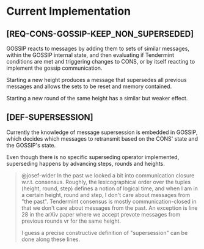 # Current Implementation

## [REQ-CONS-GOSSIP-KEEP_NON_SUPERSEDED]
GOSSIP reacts to messages by adding them to sets of similar messages, within the GOSSIP internal state, and then evaluating if Tendermint conditions are met and triggering changes to CONS, or by itself reacting to implement the gossip communication.

Starting a new height produces a message that supersedes all previous messages and allows the sets to be reset and memory contained.

Starting a new round of the same height has a similar but weaker effect.


## [DEF-SUPERSESSION]
Currently the knowledge of message supersession is embedded in GOSSIP, which decides which messages to retransmit based on the CONS' state and the GOSSIP's state.
 
Even though there is no specific superseding operator implemented, superseding happens by advancing steps, rounds and heights.

> @josef-wider
> In the past we looked a bit into communication closure w.r.t. consensus. Roughly, the lexicographical order over the tuples (height, round, step) defines a notion of logical time, and when I am in a certain height, round and step, I don't care about messages from "the past". Tendermint consensus is mostly communication-closed in that we don't care about messages from the past. An exception is line 28 in the arXiv paper where we accept prevote messages from previous rounds vr for the same height.
> 
> I guess a precise constructive definition of "supersession" can be done along these lines.